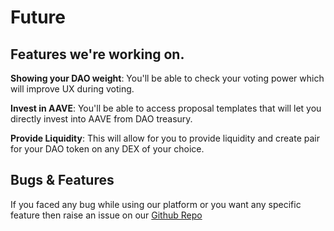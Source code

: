 # Future

## Features we're working on.

**Showing your DAO weight**: You'll be able to check your voting power which will improve UX during voting.

**Invest in AAVE**: You'll be able to access proposal templates that will let you directly invest into AAVE from DAO treasury.

**Provide Liquidity**: This will allow for you to provide liquidity and create pair for your DAO token on any DEX of your choice.

## Bugs & Features

If you faced any bug while using our platform or you want any specific feature then raise an issue on our [Github Repo](https://github.com/vivekascoder/git-dao-ui)
